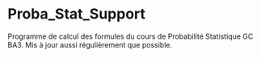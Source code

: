 # Proba_Stat_Support
Programme de calcul des formules du cours de Probabilité Statistique GC BA3. Mis à jour aussi régulièrement que possible.
